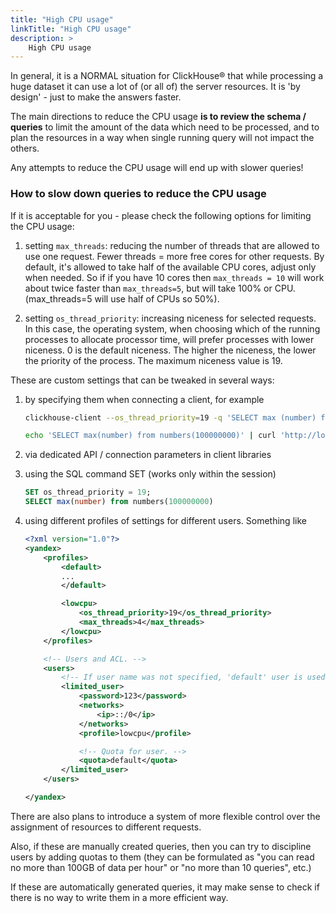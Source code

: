 ```yaml
---
title: "High CPU usage"
linkTitle: "High CPU usage"
description: >
    High CPU usage
---
```

In general, it is a NORMAL situation for ClickHouse® that while processing a huge dataset it can use a lot of (or all of) the server resources. It is 'by design' - just to make the answers faster.

The main directions to reduce the CPU usage **is to review the schema / queries** to limit the amount of the data which need to be processed, and to plan the resources in a way when single running query will not impact the others.

Any attempts to reduce the CPU usage will end up with slower queries!

### How to slow down queries to reduce the CPU usage

If it is acceptable for you - please check the following options for limiting the CPU usage:

1) setting `max_threads`: reducing the number of threads that are allowed to use one request. Fewer threads = more free cores for other requests.  By default, it's allowed to take half of the available CPU cores, adjust only when needed. So if if you have 10 cores then `max_threads = 10` will work about twice faster than `max_threads=5`, but will take 100% or CPU. (max_threads=5 will use half of CPUs so 50%).

2) setting `os_thread_priority`: increasing niceness for selected requests. In this case, the operating system, when choosing which of the running processes to allocate processor time, will prefer processes with lower niceness. 0 is the default niceness. The higher the niceness, the lower the priority of the process. The maximum niceness value is 19.

These are custom settings that can be tweaked in several ways:

1. by specifying them when connecting a client, for example

    ```bash
    clickhouse-client --os_thread_priority=19 -q 'SELECT max (number) from numbers (100000000)'

    echo 'SELECT max(number) from numbers(100000000)' | curl 'http://localhost:8123/?os_thread_priority=19' --data-binary @-
    ```

1. via dedicated API / connection parameters in client libraries

1. using the SQL command SET (works only within the session)

    ```sql
    SET os_thread_priority = 19;
    SELECT max(number) from numbers(100000000)
    ```

1. using different profiles of settings for different users. Something like

    ```xml
    <?xml version="1.0"?>
    <yandex>
        <profiles>
            <default>
            ...
            </default>

            <lowcpu>
                <os_thread_priority>19</os_thread_priority>
                <max_threads>4</max_threads>
            </lowcpu>
        </profiles>

        <!-- Users and ACL. -->
        <users>
            <!-- If user name was not specified, 'default' user is used. -->
            <limited_user>
                <password>123</password>
                <networks>
                    <ip>::/0</ip>
                </networks>
                <profile>lowcpu</profile>

                <!-- Quota for user. -->
                <quota>default</quota>
            </limited_user>
        </users>

    </yandex>
    ```

There are also plans to introduce a system of more flexible control over the assignment of resources to different requests.

Also, if these are manually created queries, then you can try to discipline users by adding quotas to them (they can be formulated as "you can read no more than 100GB of data per hour" or "no more than 10 queries", etc.)

If these are automatically generated queries, it may make sense to check if there is no way to write them in a more efficient way.
